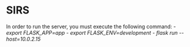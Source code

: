 # SIRS

In order to run the server, you must execute the following command:
    - _export FLASK_APP=app_
    - _export FLASK_ENV=development_
    - _flask run --host=10.0.2.15_